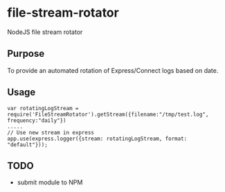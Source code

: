 file-stream-rotator
===================

NodeJS file stream rotator


## Purpose

To provide an automated rotation of Express/Connect logs based on date.

## Usage

    var rotatingLogStream = require('FileStreamRotator').getStream({filename:"/tmp/test.log", frequency:"daily"})
    .....
    // Use new stream in express
    app.use(express.logger({stream: rotatingLogStream, format: "default"}));

## TODO

* submit module to NPM